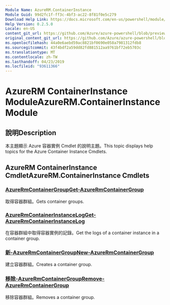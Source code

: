 ```yaml
---
Module Name: AzureRM.ContainerInstance
Module Guid: 99d2fc1f-ff3c-4bf3-ac22-8f81f0e5c279
Download Help Link: https://docs.microsoft.com/en-us/powershell/module/azurerm.containerinstance
Help Version: 0.2.5.0
Locale: en-US
content_git_url: https://github.com/Azure/azure-powershell/blob/preview/src/ResourceManager/ContainerInstance/Commands.ContainerInstance/help/AzureRM.ContainerInstance.md
original_content_git_url: https://github.com/Azure/azure-powershell/blob/preview/src/ResourceManager/ContainerInstance/Commands.ContainerInstance/help/AzureRM.ContainerInstance.md
ms.openlocfilehash: 44a0e6aebd59ac8821bf0690e058a7981312fdb8
ms.sourcegitcommit: 43f4bdf2a59dd82fd881512aa9761bf72eb5703c
ms.translationtype: MT
ms.contentlocale: zh-TW
ms.lasthandoff: 04/23/2019
ms.locfileid: "93611366"
---
```

# <span data-ttu-id="b42bb-101">AzureRM ContainerInstance Module</span><span class="sxs-lookup"><span data-stu-id="b42bb-101">AzureRM.ContainerInstance Module</span></span>
## <span data-ttu-id="b42bb-102">說明</span><span class="sxs-lookup"><span data-stu-id="b42bb-102">Description</span></span>
<span data-ttu-id="b42bb-103">本主題顯示 Azure 容器實例 Cmdlet 的說明主題。</span><span class="sxs-lookup"><span data-stu-id="b42bb-103">This topic displays help topics for the Azure Container Instance Cmdlets.</span></span>

## <span data-ttu-id="b42bb-104">AzureRM ContainerInstance Cmdlet</span><span class="sxs-lookup"><span data-stu-id="b42bb-104">AzureRM.ContainerInstance Cmdlets</span></span>
### [<span data-ttu-id="b42bb-105">AzureRmContainerGroup</span><span class="sxs-lookup"><span data-stu-id="b42bb-105">Get-AzureRmContainerGroup</span></span>](Get-AzureRmContainerGroup.md)
<span data-ttu-id="b42bb-106">取得容器群組。</span><span class="sxs-lookup"><span data-stu-id="b42bb-106">Gets container groups.</span></span>

### [<span data-ttu-id="b42bb-107">AzureRmContainerInstanceLog</span><span class="sxs-lookup"><span data-stu-id="b42bb-107">Get-AzureRmContainerInstanceLog</span></span>](Get-AzureRmContainerInstanceLog.md)
<span data-ttu-id="b42bb-108">在容器群組中取得容器實例的記錄。</span><span class="sxs-lookup"><span data-stu-id="b42bb-108">Get the logs of a container instance in a container group.</span></span>

### [<span data-ttu-id="b42bb-109">新-AzureRmContainerGroup</span><span class="sxs-lookup"><span data-stu-id="b42bb-109">New-AzureRmContainerGroup</span></span>](New-AzureRmContainerGroup.md)
<span data-ttu-id="b42bb-110">建立容器群組。</span><span class="sxs-lookup"><span data-stu-id="b42bb-110">Creates a container group.</span></span>

### [<span data-ttu-id="b42bb-111">移除-AzureRmContainerGroup</span><span class="sxs-lookup"><span data-stu-id="b42bb-111">Remove-AzureRmContainerGroup</span></span>](Remove-AzureRmContainerGroup.md)
<span data-ttu-id="b42bb-112">移除容器群組。</span><span class="sxs-lookup"><span data-stu-id="b42bb-112">Removes a container group.</span></span>

